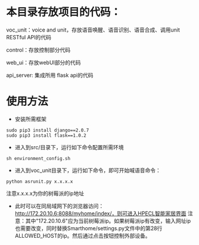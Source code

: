 # 本目录存放项目的代码：

voc_unit：voice and unit，存放语音唤醒、语音识别、语音合成、调用unit RESTful API的代码

control：存放控制部分代码

web_ui：存放webUI部分的代码

api_server: 集成所用 flask api的代码
# 使用方法
- 安装所需框架
```
sudo pip3 install django==2.0.7
sudo pip3 install flask==1.0.2
```
- 进入到src/目录下，运行如下命令配置所需环境
```
sh environment_config.sh
```
- 进入到voc_unit目录下，运行如下命令，即可开始喊语音命令：
```
python asrunit.py x.x.x.x
```
注意x.x.x.x为你的树莓派的ip地址
- 此时可以在同局域网下的浏览器访问：http://172.20.10.6:8088/myhome/index/，则可进入HPECL智能家居界面 
注意：其中"172.20.10.6"应为当前树莓派ip。如果树莓派ip有改变，输入网址ip也需要改变，同时替换Smarthome/settings.py文件中的第28行ALLOWED_HOST的ip。然后通过点击按钮控制外部设备。

